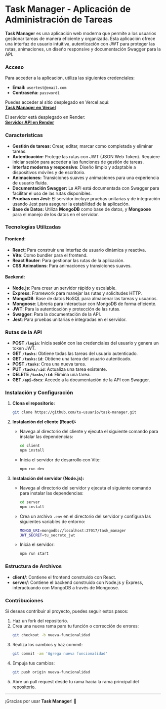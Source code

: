 # Task Manager - Aplicación de Administración de Tareas

**Task Manager** es una aplicación web moderna que permite a los usuarios gestionar tareas de manera eficiente y organizada. Esta aplicación ofrece una interfaz de usuario intuitiva, autenticación con JWT para proteger las rutas, animaciones, un diseño responsive y documentación Swagger para la API.

### Acceso

Para acceder a la aplicación, utiliza las siguientes credenciales:

- **Email:** `usertest@email.com`
- **Contraseña:** `password1`

Puedes acceder al sitio desplegado en Vercel aquí:  
[**Task Manager en Vercel**](https://task-manager-seven-lemon.vercel.app)

El servidor está desplegado en Render:  
[**Servidor API en Render**](https://task-manager-server-n7nd.onrender.com)

### Características

- **Gestión de tareas:** Crear, editar, marcar como completada y eliminar tareas.
- **Autenticación:** Protege las rutas con JWT (JSON Web Token). Requiere iniciar sesión para acceder a las funciones de gestión de tareas.
- **Interfaz moderna y responsive:** Diseño limpio y adaptable a dispositivos móviles y de escritorio.
- **Animaciones:** Transiciones suaves y animaciones para una experiencia de usuario fluida.
- **Documentación Swagger:** La API está documentada con Swagger para facilitar el uso de las rutas disponibles.
- **Pruebas con Jest:** El servidor incluye pruebas unitarias y de integración usando Jest para asegurar la estabilidad de la aplicación.
- **Base de Datos:** Utiliza **MongoDB** como base de datos, y **Mongoose** para el manejo de los datos en el servidor.

### Tecnologías Utilizadas

#### **Frontend:**
- **React**: Para construir una interfaz de usuario dinámica y reactiva.
- **Vite**: Como bundler para el frontend.
- **React Router**: Para gestionar las rutas de la aplicación.
- **CSS Animations**: Para animaciones y transiciones suaves.
  
#### **Backend:**
- **Node.js**: Para crear un servidor rápido y escalable.
- **Express**: Framework para manejar las rutas y solicitudes HTTP.
- **MongoDB**: Base de datos NoSQL para almacenar las tareas y usuarios.
- **Mongoose**: Librería para interactuar con MongoDB de forma eficiente.
- **JWT**: Para la autenticación y protección de las rutas.
- **Swagger**: Para la documentación de la API.
- **Jest**: Para pruebas unitarias e integradas en el servidor.

### Rutas de la API

- **POST `/login`**: Inicia sesión con las credenciales del usuario y genera un token JWT.
- **GET `/tasks`**: Obtiene todas las tareas del usuario autenticado.
- **GET `/tasks:id`**: Obtiene una tarea del usuario autenticado.
- **POST `/tasks`**: Crea una nueva tarea.
- **PUT `/tasks/:id`**: Actualiza una tarea existente.
- **DELETE `/tasks/:id`**: Elimina una tarea.
- **GET `/api-docs`**: Accede a la documentación de la API con Swagger.

### Instalación y Configuración

1. **Clona el repositorio:**

   ```bash
   git clone https://github.com/tu-usuario/task-manager.git
   ```

2. **Instalación del cliente (React):**

   - Navega al directorio del cliente y ejecuta el siguiente comando para instalar las dependencias:
   
     ```bash
     cd client
     npm install
     ```

   - Inicia el servidor de desarrollo con Vite:
   
     ```bash
     npm run dev
     ```

3. **Instalación del servidor (Node.js):**

   - Navega al directorio del servidor y ejecuta el siguiente comando para instalar las dependencias:
   
     ```bash
     cd server
     npm install
     ```

   - Crea un archivo `.env` en el directorio del servidor y configura las siguientes variables de entorno:

     ```bash
     MONGO_URI=mongodb://localhost:27017/task_manager
     JWT_SECRET=tu_secreto_jwt
     ```

   - Inicia el servidor:

     ```bash
     npm run start
     ```

### Estructura de Archivos

- **client/**: Contiene el frontend construido con React.
- **server/**: Contiene el backend construido con Node.js y Express, interactuando con MongoDB a través de Mongoose.

### Contribuciones

Si deseas contribuir al proyecto, puedes seguir estos pasos:

1. Haz un fork del repositorio.
2. Crea una nueva rama para tu función o corrección de errores:
   ```bash
   git checkout -b nueva-funcionalidad
   ```
3. Realiza los cambios y haz commit:
   ```bash
   git commit -am 'Agrega nueva funcionalidad'
   ```
4. Empuja tus cambios:
   ```bash
   git push origin nueva-funcionalidad
   ```
5. Abre un pull request desde tu rama hacia la rama principal del repositorio.

---

¡Gracias por usar **Task Manager**! 🎉

```
